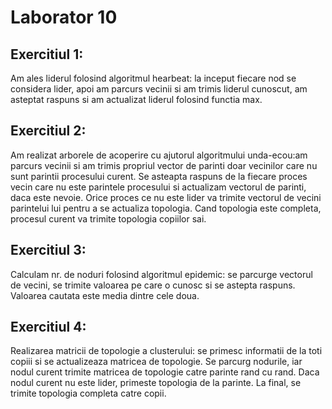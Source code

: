 # Laborator 10

## Exercitiul 1:
Am ales liderul folosind algoritmul hearbeat: la inceput fiecare nod se
considera lider, apoi am parcurs vecinii si am trimis liderul cunoscut,
am asteptat raspuns si am actualizat liderul folosind functia max.

## Exercitiul 2:
Am realizat arborele de acoperire cu ajutorul algoritmului unda-ecou:am
parcurs vecinii si am trimis propriul vector de parinti doar vecinilor care
nu sunt parintii procesului curent. Se asteapta raspuns de la fiecare proces
vecin care nu este parintele procesului si actualizam vectorul de parinti, daca
este nevoie. Orice proces ce nu este lider va trimite vectorul de vecini 
parintelui lui pentru a se actualiza topologia. Cand topologia este completa,
procesul curent va trimite topologia copiilor sai.

## Exercitiul 3:
Calculam nr. de noduri folosind algoritmul epidemic: se parcurge vectorul
de vecini, se trimite valoarea pe care o cunosc si se astepta raspuns. Valoarea
cautata este media dintre cele doua.

## Exercitiul 4:
Realizarea matricii de topologie a clusterului: se primesc informatii de la
toti copiii si se actualizeaza matricea de topologie. Se parcurg nodurile, iar 
nodul curent trimite matricea de topologie catre parinte rand cu rand. Daca 
nodul curent nu este lider, primeste topologia de la parinte. La final, se 
trimite topologia completa catre copii.
